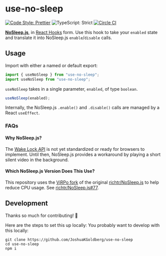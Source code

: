 # use-no-sleep

[![Code Style: Prettier](https://img.shields.io/badge/code_style-prettier-00aa00.svg)](https://prettier.io)
![TypeScript: Strict](https://img.shields.io/badge/typescript-strict-00aa00.svg)
[![Circle CI](https://img.shields.io/circleci/build/github/JoshuaKGoldberg/use-no-sleep.svg)](https://circleci.com/gh/JoshuaKGoldberg/use-no-sleep)

**[NoSleep.js](https://github.com/ViRPo/NoSleep.js)**, in [React Hooks](https://reactjs.org/docs/hooks-intro.html) form.
Use this hook to take your `enabled` state and translate it into NoSleep.js `enable`/`disable` calls.

## Usage

Import with either a named or default export:

```ts
import { useNoSleep } from "use-no-sleep";
import useNoSleep from "use-no-sleep";
```

`useNoSleep` takes in a single parameter, `enabled`, of type `boolean`.

```ts
useNoSleep(enabled);
```

Internally, the NoSleep.js `.enable()` and `.disable()` calls are managed by a React `useEffect`.

### FAQs

#### Why NoSleep.js?

The [Wake Lock API](https://web.dev/wakelock) is not yet standardized or ready for browsers to implement.
Until then, NoSleep.js provides a workaround by playing a short silent video in the background.

#### Which NoSleep.js Version Does This Use?

This repository uses the [ViRPo fork](https://github.com/ViRPo/NoSleep.js) of the original [richtr/NoSleep.js](https://github.com/richtr/NoSleep.js) to help reduce CPU usage.
See [richtr/NoSleep.js#77](https://github.com/richtr/NoSleep.js/issues/77).

## Development

Thanks so much for contributing! 💖

Here are the steps to set this up locally:
You probably want to develop with this locally:

```shell
git clone https://github.com/JoshuaKGoldberg/use-no-sleep
cd use-no-sleep
npm i
```

